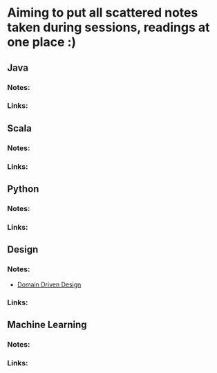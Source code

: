 # Aiming to put all scattered notes taken during sessions, readings at one place :)

## Java

### Notes:

### Links:

## Scala

### Notes:

### Links:

## Python

### Notes:

### Links:

## Design

### Notes:

- [Domain Driven Design](https://github.com/prashantunhale/TechNotes/blob/master/DomainDrivenDesign.md)

### Links:

## Machine Learning

### Notes:

### Links:
